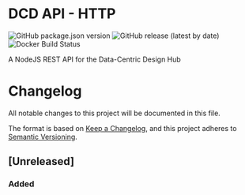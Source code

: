 # DCD API - HTTP

![GitHub package.json version](https://img.shields.io/github/package-json/v/datacentricdesign/dcd-api-http)
![GitHub release (latest by date)](https://img.shields.io/github/v/release/datacentricdesign/dcd-api-http)
![Docker Build Status](https://img.shields.io/docker/build/datacentricdesign/dcd-api-http)

A NodeJS REST API for the Data-Centric Design Hub

# Changelog

All notable changes to this project will be documented in this file.

The format is based on [Keep a Changelog](https://keepachangelog.com/en/1.0.0/),
and this project adheres to [Semantic Versioning](https://semver.org/spec/v2.0.0.html).

## [Unreleased]

### Added
